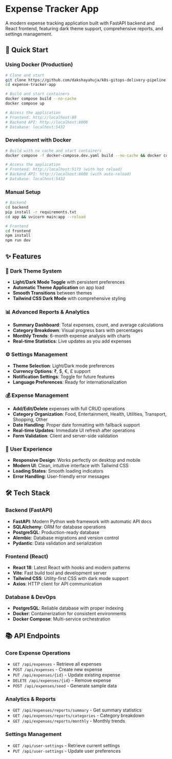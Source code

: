 # Expense Tracker App

A modern expense tracking application built with FastAPI backend and React frontend, featuring dark theme support, comprehensive reports, and settings management.

## 🚀 Quick Start

### Using Docker (Production)
```bash
# Clone and start
git clone https://github.com/dakshayahuja/k8s-gitops-delivery-pipeline.git
cd expense-tracker-app

# Build and start containers
docker compose build --no-cache
docker compose up

# Access the application
# Frontend: http://localhost:80
# Backend API: http://localhost:8000
# Database: localhost:5432
```

### Development with Docker
```bash
# Build with no cache and start containers
docker compose -f docker-compose.dev.yaml build --no-cache && docker compose -f docker-compose.dev.yaml up

# Access the application
# Frontend: http://localhost:5173 (with hot reload)
# Backend API: http://localhost:8000 (with auto-reload)
# Database: localhost:5432
```

### Manual Setup
```bash
# Backend
cd backend
pip install -r requirements.txt
cd app && uvicorn main:app --reload

# Frontend
cd frontend
npm install
npm run dev
```

## ✨ Features

### 🎨 **Dark Theme System**
- **Light/Dark Mode Toggle** with persistent preferences
- **Automatic Theme Application** on app load
- **Smooth Transitions** between themes
- **Tailwind CSS Dark Mode** with comprehensive styling

### 📊 **Advanced Reports & Analytics**
- **Summary Dashboard**: Total expenses, count, and average calculations
- **Category Breakdown**: Visual progress bars with percentages
- **Monthly Trends**: 6-month expense analysis with charts
- **Real-time Statistics**: Live updates as you add expenses

### ⚙️ **Settings Management**
- **Theme Selection**: Light/Dark mode preferences
- **Currency Options**: ₹, $, €, £ support
- **Notification Settings**: Toggle for future features
- **Language Preferences**: Ready for internationalization

### 💰 **Expense Management**
- **Add/Edit/Delete** expenses with full CRUD operations
- **Category Organization**: Food, Entertainment, Health, Utilities, Transport, Shopping, Other
- **Date Handling**: Proper date formatting with fallback support
- **Real-time Updates**: Immediate UI refresh after operations
- **Form Validation**: Client and server-side validation

### 📱 **User Experience**
- **Responsive Design**: Works perfectly on desktop and mobile
- **Modern UI**: Clean, intuitive interface with Tailwind CSS
- **Loading States**: Smooth loading indicators
- **Error Handling**: User-friendly error messages

## 🛠️ Tech Stack

### **Backend (FastAPI)**
- **FastAPI**: Modern Python web framework with automatic API docs
- **SQLAlchemy**: ORM for database operations
- **PostgreSQL**: Production-ready database
- **Alembic**: Database migrations and version control
- **Pydantic**: Data validation and serialization

### **Frontend (React)**
- **React 18**: Latest React with hooks and modern patterns
- **Vite**: Fast build tool and development server
- **Tailwind CSS**: Utility-first CSS with dark mode support
- **Axios**: HTTP client for API communication

### **Database & DevOps**
- **PostgreSQL**: Reliable database with proper indexing
- **Docker**: Containerization for consistent environments
- **Docker Compose**: Multi-service orchestration

## 📚 API Endpoints

### **Core Expense Operations**
- `GET /api/expenses` - Retrieve all expenses
- `POST /api/expenses` - Create new expense
- `PUT /api/expenses/{id}` - Update existing expense
- `DELETE /api/expenses/{id}` - Remove expense
- `POST /api/expenses/seed` - Generate sample data

### **Analytics & Reports**
- `GET /api/expenses/reports/summary` - Get summary statistics
- `GET /api/expenses/reports/categories` - Category breakdown
- `GET /api/expenses/reports/monthly` - Monthly trends

### **Settings Management**
- `GET /api/user-settings` - Retrieve current settings
- `PUT /api/user-settings` - Update user preferences
